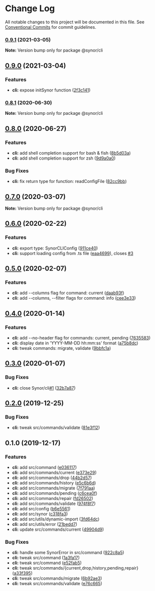 # Change Log

All notable changes to this project will be documented in this file.
See [Conventional Commits](https://conventionalcommits.org) for commit guidelines.

### [0.9.1](https://github.com/Synor/synor/compare/@synor/cli@0.9.0...@synor/cli@0.9.1) (2021-03-05)

**Note:** Version bump only for package @synor/cli





## [0.9.0](https://github.com/Synor/synor/compare/@synor/cli@0.8.1...@synor/cli@0.9.0) (2021-03-04)


### Features

* **cli:** expose initSynor function ([2f3c141](https://github.com/Synor/synor/commit/2f3c141031fae3388920f27035e70a451ad6bab6))



### [0.8.1](https://github.com/Synor/synor/compare/@synor/cli@0.8.0...@synor/cli@0.8.1) (2020-06-30)

**Note:** Version bump only for package @synor/cli





## [0.8.0](https://github.com/Synor/synor/compare/@synor/cli@0.7.0...@synor/cli@0.8.0) (2020-06-27)


### Features

* **cli:** add shell completion support for bash & fish ([8b5d03a](https://github.com/Synor/synor/commit/8b5d03a2bc08a6f189e73b51587ca724e9a0d53c))
* **cli:** add shell completion support for zsh ([9d9a0a0](https://github.com/Synor/synor/commit/9d9a0a034f77e61b3bc2966e425ee73fe1d4d7a1))


### Bug Fixes

* **cli:** fix return type for function: readConfigFile ([82cc9bb](https://github.com/Synor/synor/commit/82cc9bb6444365b12c8526ca620d79971f730a7a))



## [0.7.0](https://github.com/Synor/synor/compare/@synor/cli@0.6.0...@synor/cli@0.7.0) (2020-03-07)

**Note:** Version bump only for package @synor/cli





## [0.6.0](https://github.com/Synor/synor/compare/@synor/cli@0.5.0...@synor/cli@0.6.0) (2020-02-22)


### Features

* **cli:** export type: SynorCLIConfig ([911ce40](https://github.com/Synor/synor/commit/911ce400e1dfd52848765f57f2a55085c05d251c))
* **cli:** support loading config from .ts file ([eaa4699](https://github.com/Synor/synor/commit/eaa469911027382ed697da27073f1ce4cb8f4032)), closes [#3](https://github.com/Synor/cli/issues/3)



## [0.5.0](https://github.com/Synor/synor/compare/@synor/cli@0.4.0...@synor/cli@0.5.0) (2020-02-07)


### Features

* **cli:** add --columns flag for command: current ([daab93f](https://github.com/Synor/synor/commit/daab93fa027b55414943b8ebcb259ae7d702e126))
* **cli:** add --columns, --filter flags for command: info ([cee3e33](https://github.com/Synor/synor/commit/cee3e33c33e1ffdc6267d889033501dbc2211d31))



## [0.4.0](https://github.com/Synor/synor/compare/@synor/cli@0.3.0...@synor/cli@0.4.0) (2020-01-14)


### Features

* **cli:** add --no-header flag for commands: current, pending ([7635583](https://github.com/Synor/synor/commit/76355833ddd00cb0e31c05766c0bf6d06ab5618b))
* **cli:** display date in 'YYYY-MM-DD hh:mm:ss' format ([a75b8dc](https://github.com/Synor/synor/commit/a75b8dc58c25100677c5b86415256c2716e52641))
* **cli:** tweak commands: migrate, validate ([9bbfc1a](https://github.com/Synor/synor/commit/9bbfc1a51e6958f6bcc09cd23449552c5d8834a2))



## [0.3.0](https://github.com/Synor/synor/compare/@synor/cli@0.2.0...@synor/cli@0.3.0) (2020-01-07)


### Bug Fixes

* **cli:** close Synor/cli[#1](https://github.com/Synor/cli/issues/1) ([32b7a87](https://github.com/Synor/synor/commit/32b7a87e13f74b7561e65f33ea64a9a8fae6aa74))



## [0.2.0](https://github.com/Synor/synor/compare/@synor/cli@0.1.0...@synor/cli@0.2.0) (2019-12-25)


### Bug Fixes

* **cli:** tweak src/commands/validate ([81e3f12](https://github.com/Synor/synor/commit/81e3f124ba9aa2242cd997639259bdb839b1b3c8))



## 0.1.0 (2019-12-17)


### Features

* **cli:** add src/command ([e036117](https://github.com/Synor/synor/commit/e036117dc0de107650ddc56ba5099cd30f455e52))
* **cli:** add src/commands/current ([e373e29](https://github.com/Synor/synor/commit/e373e298c25fcabda04d4079a55f56e857eb9690))
* **cli:** add src/commands/drop ([44b2d57](https://github.com/Synor/synor/commit/44b2d5728bc9fbc87020607510ec93f5ef8532cf))
* **cli:** add src/commands/history ([e5c6b6d](https://github.com/Synor/synor/commit/e5c6b6de4886f451c4e9b6bb0eae82c5dc5c91c5))
* **cli:** add src/commands/migrate ([7f791aa](https://github.com/Synor/synor/commit/7f791aa09968bcf8a21c29a010521e6e82aff387))
* **cli:** add src/commands/pending ([c6cea0f](https://github.com/Synor/synor/commit/c6cea0fe0a8e0d21fba149c25df9ba9e9b9f7cf0))
* **cli:** add src/commands/repair ([fd26502](https://github.com/Synor/synor/commit/fd265028bb3e64ccd1c356084689e7df59e7aadd))
* **cli:** add src/commands/validate ([974f8f7](https://github.com/Synor/synor/commit/974f8f7cf2eb9ef8e820786ce61b3e1dab3091f1))
* **cli:** add src/config ([b6e5561](https://github.com/Synor/synor/commit/b6e55613e6302a54463526fe8b6c552b3b00651e))
* **cli:** add src/synor ([c318fa3](https://github.com/Synor/synor/commit/c318fa3be62a80f32add3c4502f51ac87b58ce30))
* **cli:** add src/utils/dynamic-import ([3fd64dc](https://github.com/Synor/synor/commit/3fd64dc4e908a6b7ca32dbb2d43f1acfc007e373))
* **cli:** add src/utils/error ([21bedd7](https://github.com/Synor/synor/commit/21bedd7f468d75ededcf8865cc9cdfa909edb800))
* **cli:** update src/commands/current ([49904d9](https://github.com/Synor/synor/commit/49904d9ec39e0a7ae0f7c7ad02014e9c8d0cb2fa))

### Bug Fixes

* **cli:** handle some SynorError in src/command ([922c8a5](https://github.com/Synor/synor/commit/922c8a5917f9fcb2d22f564a9657c78cf4c13549))
* **cli:** tweak src/command ([1a3fa17](https://github.com/Synor/synor/commit/1a3fa17ed380160d60bf283a6a71437fc906d509))
* **cli:** tweak src/command ([e52fab5](https://github.com/Synor/synor/commit/e52fab50b9d0092648e879857023ff67952ad0cf))
* **cli:** tweak src/commands/{current,drop,history,pending,repair} ([a33f395](https://github.com/Synor/synor/commit/a33f39575d155cf283450d4b4f37e66f616d809d))
* **cli:** tweak src/commands/migrate ([6b92ae3](https://github.com/Synor/synor/commit/6b92ae38adacfca503ac8bfb7b958ad3266e7747))
* **cli:** tweak src/commands/validate ([e76c665](https://github.com/Synor/synor/commit/e76c6657152fa52eeab540bea02f558c8d07da6c))
